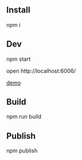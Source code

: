 ## Install
npm i

## Dev
npm start

open http://localhost:6006/

[demo](https://github.com/user-attachments/assets/835f7829-3c4e-4c83-93a4-9252de942ed3)

## Build
npm run build

## Publish
npm publish
